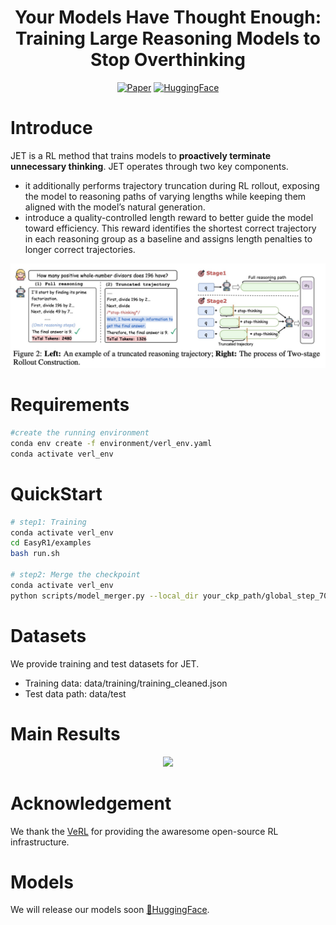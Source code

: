 <h1 align="center">Your Models Have Thought Enough: Training Large Reasoning Models to Stop Overthinking</h1>

<div align="center"> 

[![Paper](https://img.shields.io/badge/Paper-arXiv-b5212f.svg?logo=arxiv)](pics/JET.pdf)
[![HuggingFace](https://img.shields.io/badge/Data&Model-HuggingFace-ffd21e.svg?logo=huggingface)]() 

</div>

# Introduce
JET is a RL method that trains models to **proactively terminate unnecessary thinking**. JET operates through two key components. 

- it additionally performs trajectory truncation during RL rollout, exposing the model to reasoning paths of varying lengths while keeping them aligned with the model’s natural generation. 
- introduce a quality-controlled length reward to better guide the model toward efficiency. This reward identifies the shortest correct trajectory in each reasoning group as a baseline and assigns length penalties to longer correct trajectories. 
 
<div align=center>
<img src="./pics/rollout_show.jpg" width="680px">
</div>

# Requirements
 
```bash
#create the running environment
conda env create -f environment/verl_env.yaml
conda activate verl_env
````

# QuickStart

```bash
# step1: Training
conda activate verl_env
cd EasyR1/examples
bash run.sh

# step2: Merge the checkpoint
conda activate verl_env
python scripts/model_merger.py --local_dir your_ckp_path/global_step_70/actor
````

# Datasets
We provide training and test datasets for JET.
- Training data: data/training/training_cleaned.json
- Test data path: data/test

# Main Results
<div align=center>
<img src="./pics/main_results.jpg" width="680px">
</div>

# Acknowledgement
We thank the [VeRL](https://github.com/volcengine/verl) for providing the awaresome open-source RL infrastructure.

# Models
We will release our models soon [🤗HuggingFace](https://huggingface.co/).